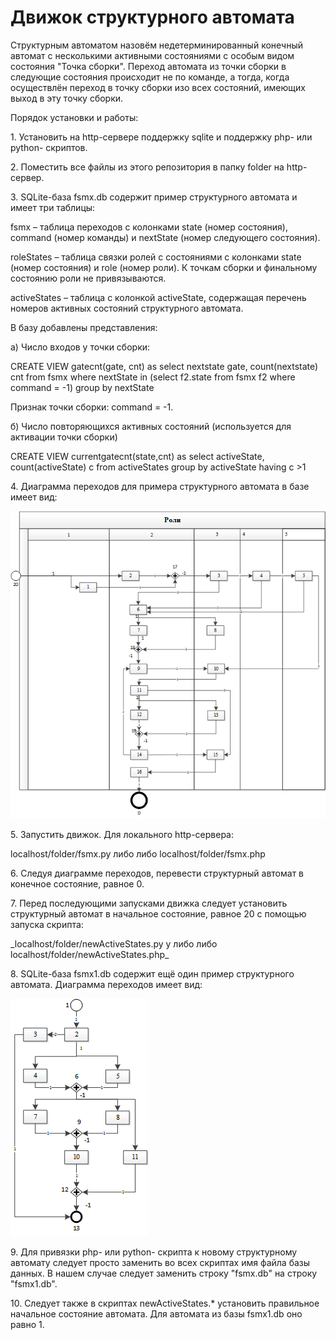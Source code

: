 # Движок структурного автомата
<p> Структурным автоматом назовём недетерминированный конечный автомат с несколькими активными состояниями с особым видом состояния "Точка сборки". Переход автомата из точки сборки в следующие состояния происходит не по команде, а тогда, когда осуществлён переход в точку сборки изо всех состояний, имеющих выход в эту точку сборки.
<p> Порядок установки и работы:
<p>1. Установить на http-сервере поддержку sqlite и поддержку php- или python- скриптов.
<p>2. Поместить все файлы из этого репозитория в папку folder на http-сервер.
<p>3. SQLite-база fsmx.db содержит пример структурного автомата и имеет три таблицы:
<p>fsmx 	– таблица переходов с колонками state (номер состояния), command (номер команды) и nextState (номер следующего состояния).
<p>roleStates	– таблица связки ролей с состояниями с колонками state (номер состояния) и role (номер роли). К точкам сборки и финальному состоянию роли не привязываются.
<p>activeStates	– таблица	с колонкой activeState, содержащая перечень номеров активных состояний структурного автомата.
<p>В базу добавлены представления:
<p>а)	Число входов у точки сборки: 
<p>CREATE VIEW gatecnt(gate, cnt) as select nextstate gate, count(nextstate) cnt from fsmx  where nextState in (select f2.state from fsmx f2 where command = -1) group by nextState
<p>Признак точки сборки: command = -1.
<p>б)	Число повторяющихся активных состояний (используется для активации точки сборки)
<p>CREATE VIEW currentgatecnt(state,cnt) as select activeState, count(activeState) c from activeStates group by activeState having c >1
<p>4. Диаграмма переходов для примера структурного автомата в базе имеет вид:

![s](https://github.com/GrigoryevV/StructuralStateMachine/blob/main/fsmx.png)

<p>5. Запустить движок. Для локального  http-сервера:
<p>localhost/folder/fsmx.py либо либо localhost/folder/fsmx.php

<p>6. Следуя диаграмме переходов, перевести структурный автомат в конечное состояние, равное 0.
<p>7. Перед последующими запусками движка следует установить структурный автомат в начальное состояние, равное 20 с помощью запуска скрипта:
<p>_localhost/folder/newActiveStates.py y либо либо localhost/folder/newActiveStates.php_
<p>8. SQLite-база fsmx1.db содержит ещё один пример структурного автомата. Диаграмма переходов имеет вид:

![s](https://github.com/GrigoryevV/StructuralStateMachine/blob/main/fsmx1.png)

<p>9. Для привязки php- или python- скрипта к новому структурному автомату следует просто заменить во всех скриптах имя файла базы данных. В нашем случае следует заменить строку "fsmx.db" на строку  "fsmx1.db".
<p>10. Следует также в скриптах newActiveStates.* установить правильное начальное состояние автомата. Для автомата из базы fsmx1.db оно равно 1.




